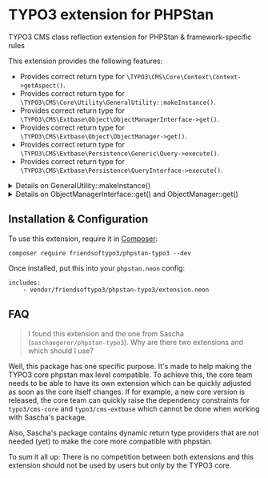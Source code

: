 # TYPO3 extension for PHPStan

TYPO3 CMS class reflection extension for PHPStan &amp; framework-specific rules

This extension provides the following features:

* Provides correct return type for `\TYPO3\CMS\Core\Context\Context->getAspect()`.
* Provides correct return type for `\TYPO3\CMS\Core\Utility\GeneralUtility::makeInstance()`.
* Provides correct return type for `\TYPO3\CMS\Extbase\Object\ObjectManagerInterface->get()`.
* Provides correct return type for `\TYPO3\CMS\Extbase\Object\ObjectManager->get()`.
* Provides correct return type for `\TYPO3\CMS\Extbase\Persistence\Generic\Query->execute()`.
* Provides correct return type for `\TYPO3\CMS\Extbase\Persistence\QueryInterface->execute()`.

<details>
  <summary>Details on GeneralUtility::makeInstance()</summary>

  Dynamic return types are returned for:

  * `GeneralUtility::makeInstance(\TYPO3\CMS\Core\DataHandling\DataHandler::class)`
  * `GeneralUtility::makeInstance('TYPO3\\CMS\\Core\\DataHandling\\DataHandler')`
  * `GeneralUtility::makeInstance(self::class)`
  * `GeneralUtility::makeInstance(static::class)`
</details>

<details>
  <summary>Details on ObjectManagerInterface::get() and ObjectManager::get()</summary>

  Dynamic return types are returned for:

  * `ObjectManager->get(\TYPO3\CMS\Core\DataHandling\DataHandler::class)`
  * `ObjectManager->get('TYPO3\\CMS\\Core\\DataHandling\\DataHandler')`
  * `ObjectManager->get(self::class)`
  * `ObjectManager->get(static::class)`
</details>

## Installation & Configuration

To use this extension, require it in [Composer](https://getcomposer.org/):

```
composer require friendsoftypo3/phpstan-typo3 --dev
```

Once installed, put this into your `phpstan.neon` config:

```
includes:
    - vendor/friendsoftypo3/phpstan-typo3/extension.neon
```

## FAQ

> I found this extension and the one from Sascha (`saschaegerer/phpstan-typo3`). Why are there two extensions and which should I use?

Well, this package has one specific purpose. It's made to help making the TYPO3 core phpstan max level compatible. To achieve this, the core team needs to be able to have its own extension which can be quickly adjusted as soon as the core itself changes. If for example, a new core version is released, the core team can quickly raise the dependency constraints for `typo3/cms-core` and `typo3/cms-extbase` which cannot be done when working with Sascha's package.

Also, Sascha's package contains dynamic return type providers that are not needed (yet) to make the core more compatible with phpstan.

To sum it all up: There is no competition between both extensions and this extension should not be used by users but only by the TYPO3 core.
